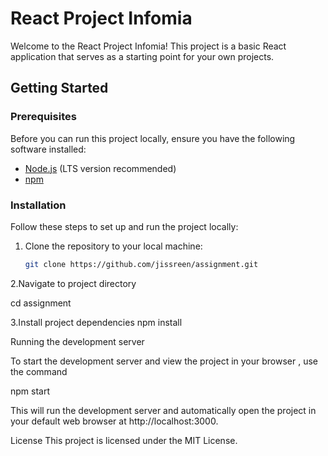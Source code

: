 # React Project Infomia

Welcome to the React Project Infomia! This project is a basic React application that serves as a starting point for your own projects.

## Getting Started

### Prerequisites

Before you can run this project locally, ensure you have the following software installed:

- [Node.js](https://nodejs.org/) (LTS version recommended)
- [npm](https://www.npmjs.com/) 
### Installation

Follow these steps to set up and run the project locally:

1. Clone the repository to your local machine:

   ```bash
   git clone https://github.com/jissreen/assignment.git

2.Navigate to project directory

cd assignment


3.Install project dependencies
npm install

Running the development server

To start the development server and view the project in your browser , use the command

npm start

This will run the development server and automatically open the project in your default web browser at http://localhost:3000.


License
This project is licensed under the MIT License.

